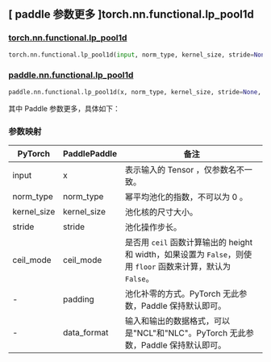 ## [ paddle 参数更多 ]torch.nn.functional.lp_pool1d

### [torch.nn.functional.lp_pool1d](https://pytorch.org/docs/stable/generated/torch.nn.functional.lp_pool1d.html#torch.nn.functional.lp_pool1d)

```python
torch.nn.functional.lp_pool1d(input, norm_type, kernel_size, stride=None, ceil_mode=False)
```

### [paddle.nn.functional.lp_pool1d](https://www.paddlepaddle.org.cn/documentation/docs/zh/develop/api/paddle/nn/functional/lp_pool1d_cn.html#lp-pool1d)
```python
paddle.nn.functional.lp_pool1d(x, norm_type, kernel_size, stride=None, padding=0, ceil_mode=False, data_format="NCL", name=None)
```

其中 Paddle 参数更多，具体如下：

### 参数映射

| PyTorch       | PaddlePaddle | 备注                                                   |
| ------------- | ------------ | ------------------------------------------------------ |
| input         | x            | 表示输入的 Tensor ，仅参数名不一致。  |
| norm_type     | norm_type    | 幂平均池化的指数，不可以为 0 。 |
| kernel_size   | kernel_size  | 池化核的尺寸大小。|
| stride        | stride       | 池化操作步长。|
| ceil_mode     | ceil_mode    | 是否用 `ceil` 函数计算输出的 height 和 width，如果设置为 `False`，则使用 `floor` 函数来计算，默认为 `False`。|
| -             | padding      | 池化补零的方式。PyTorch 无此参数，Paddle 保持默认即可。|
| -             | data_format  | 输入和输出的数据格式，可以是"NCL"和"NLC"。PyTorch 无此参数，Paddle 保持默认即可。|
